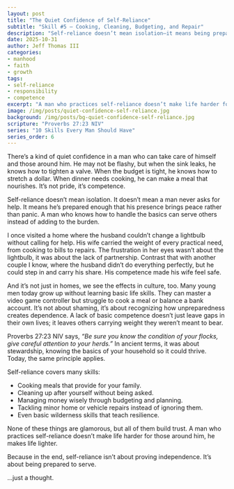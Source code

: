 ```yaml
---
layout: post
title: "The Quiet Confidence of Self-Reliance"
subtitle: "Skill #5 – Cooking, Cleaning, Budgeting, and Repair"
description: "Self-reliance doesn’t mean isolation—it means being prepared to serve. True confidence is found in competence that makes life lighter for others."
date: 2025-10-31
author: Jeff Thomas III
categories:  
- manhood  
- faith  
- growth
tags:  
- self-reliance  
- responsibility  
- competence  
excerpt: "A man who practices self-reliance doesn’t make life harder for those around him—he makes life lighter."
image: /img/posts/quiet-confidence-self-reliance.jpg
background: /img/posts/bg-quiet-confidence-self-reliance.jpg
scripture: "Proverbs 27:23 NIV"
series: "10 Skills Every Man Should Have"
series_order: 6
---
```


There’s a kind of quiet confidence in a man who can take care of himself and those around him. He may not be flashy, but when the sink leaks, he knows how to tighten a valve. When the budget is tight, he knows how to stretch a dollar. When dinner needs cooking, he can make a meal that nourishes. It’s not pride, it’s competence.  

Self-reliance doesn’t mean isolation. It doesn’t mean a man never asks for help. It means he’s prepared enough that his presence brings peace rather than panic. A man who knows how to handle the basics can serve others instead of adding to the burden.  

I once visited a home where the husband couldn’t change a lightbulb without calling for help. His wife carried the weight of every practical need, from cooking to bills to repairs. The frustration in her eyes wasn’t about the lightbulb, it was about the lack of partnership. Contrast that with another couple I know, where the husband didn’t do everything perfectly, but he could step in and carry his share. His competence made his wife feel safe.  

And it’s not just in homes, we see the effects in culture, too. Many young men today grow up without learning basic life skills. They can master a video game controller but struggle to cook a meal or balance a bank account. It’s not about shaming, it’s about recognizing how unpreparedness creates dependence. A lack of basic competence doesn’t just leave gaps in their own lives; it leaves others carrying weight they weren’t meant to bear.  

Proverbs 27:23 NIV says, *“Be sure you know the condition of your flocks, give careful attention to your herds.”*  In ancient terms, it was about stewardship, knowing the basics of your household so it could thrive. Today, the same principle applies.  

Self-reliance covers many skills:  
- Cooking meals that provide for your family.  
- Cleaning up after yourself without being asked.  
- Managing money wisely through budgeting and planning.  
- Tackling minor home or vehicle repairs instead of ignoring them.  
- Even basic wilderness skills that teach resilience.  

None of these things are glamorous, but all of them build trust. A man who practices self-reliance doesn’t make life harder for those around him, he makes life lighter.  

Because in the end, self-reliance isn’t about proving independence. It’s about being prepared to serve.  

…just a thought.  

<!--stackedit_data:
eyJoaXN0b3J5IjpbMTczNjYxOTM3NV19
-->